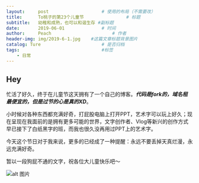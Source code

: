 ```yaml
---
layout:     post   				    # 使用的布局（不需要改）
title:      To桃子的第23个儿童节 				# 标题 
subtitle:   幼稚和成熟，也可以和谐生存 #副标题
date:       2019-06-01 				# 时间
author:     Peach 						# 作者
header-img: img/2019-6-1.jpg 	#这篇文章标题背景图片
catalog: Ture 						# 是否归档
tags:								#标签
    - 日常
---
```


## Hey
  忙活了好久，终于在儿童节这天拥有了一个自己的博客。***代码是fork的，域名租最便宜的，但是过节的心是真的XD***。
  
  小时候对各种东西都充满好奇，打屁股电脑上打开PPT，艺术字可以玩上好久；现在呈现在我面前的是拥有更多可能的世界，文字创作者、Vlog等新兴的创作方式早已接下了白纸黑字的班，而我也很久没再用过PPT上的艺术字。
  
  今天这个节日对于我来说，更多的已经成了一种提醒：永远不要丢掉天真烂漫，永远充满好奇。
  
  暂以一段狗屁不通的文字，祝各位大儿童快乐吧～
  
  ![alt 图片](https://ss0.baidu.com/6ONWsjip0QIZ8tyhnq/it/u=949400847,3046954143&fm=173&app=25&f=JPEG?w=405&h=367&s=0FA67822599BE9EB16F5A0DB0000C0A0)
  